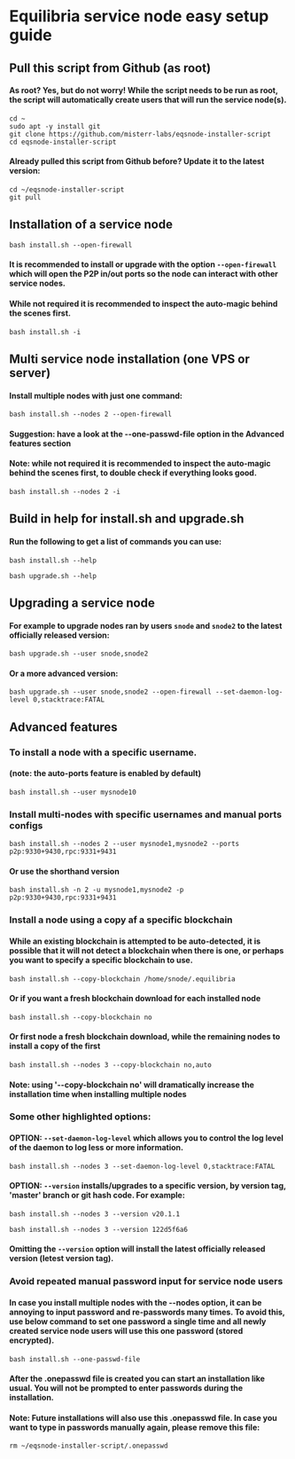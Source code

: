 # Equilibria service node easy setup guide

## Pull this script from Github (as root)
#### As root? Yes, but do not worry! While the script needs to be run as root, the script will automatically create users that will run the service node(s).
```
cd ~
sudo apt -y install git
git clone https://github.com/misterr-labs/eqsnode-installer-script
cd eqsnode-installer-script
```
#### Already pulled this script from Github before? Update it to the latest version:
```
cd ~/eqsnode-installer-script
git pull
```

## Installation of a service node
`bash install.sh --open-firewall`

#### It is recommended to install or upgrade with the option `--open-firewall` which will open the P2P in/out ports so the node can interact with other service nodes. 

#### While not required it is recommended to inspect the auto-magic behind the scenes first.

`bash install.sh -i`

## Multi service node installation (one VPS or server)

#### Install multiple nodes with just one command:

`bash install.sh --nodes 2 --open-firewall`
#### Suggestion: have a look at the --one-passwd-file option in the Advanced features section

#### Note: while not required it is recommended to inspect the auto-magic behind the scenes first, to double check if everything looks good.
`bash install.sh --nodes 2 -i`
<br />
## Build in help for install.sh and upgrade.sh
#### Run the following to get a list of commands you can use:
`bash install.sh --help`

`bash upgrade.sh --help`

## Upgrading a service node
#### For example to upgrade nodes ran by users `snode` and `snode2` to the latest officially released version:
`bash upgrade.sh --user snode,snode2`

#### Or a more advanced version:
`bash upgrade.sh --user snode,snode2 --open-firewall --set-daemon-log-level 0,stacktrace:FATAL`



## Advanced features

### To install a node with a specific username. 
#### (note: the auto-ports feature is enabled by default)

`bash install.sh --user mysnode10`

### Install multi-nodes with specific usernames and manual ports configs
`bash install.sh --nodes 2 --user mysnode1,mysnode2 --ports p2p:9330+9430,rpc:9331+9431`

#### Or use the shorthand version
`bash install.sh -n 2 -u mysnode1,mysnode2 -p p2p:9330+9430,rpc:9331+9431`

### Install a node using a copy af a specific blockchain
#### While an existing blockchain is attempted to be auto-detected, it is possible that it will not detect a blockchain when there is one, or perhaps you want to specify a specific blockchain to use.
`bash install.sh --copy-blockchain /home/snode/.equilibria`

#### Or if you want a fresh blockchain download for each installed node
`bash install.sh --copy-blockchain no`

#### Or first node a fresh blockchain download, while the remaining nodes to install a copy of the first
`bash install.sh --nodes 3 --copy-blockchain no,auto`

#### Note: using '--copy-blockchain no' will dramatically increase the installation time when installing multiple nodes

### Some other highlighted options:
#### OPTION: `--set-daemon-log-level` which allows you to control the log level of the daemon to log less or more information. 
`bash install.sh --nodes 3 --set-daemon-log-level 0,stacktrace:FATAL`

#### OPTION: `--version` installs/upgrades to a specific version, by version tag, 'master' branch or git hash code. For example:
`bash install.sh --nodes 3 --version v20.1.1`

`bash install.sh --nodes 3 --version 122d5f6a6`

#### Omitting the `--version` option will install the latest officially released version (letest version tag).

### Avoid repeated manual password input for service node users
#### In case you install multiple nodes with the --nodes option, it can be annoying to input password and re-passwords many times. To avoid this, use below command to set one password a single time and all newly created service node users will use this one password (stored encrypted).

`bash install.sh --one-passwd-file`

#### After the .onepasswd file is created you can start an installation like usual. You will not be prompted to enter passwords during the installation.
#### Note: Future installations will also use this .onepasswd file. In case you want to type in passwords manually again, please remove this file:

`rm ~/eqsnode-installer-script/.onepasswd`

<br /><br />



